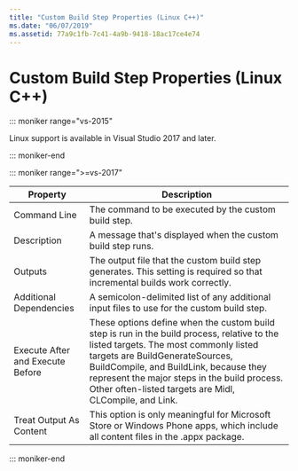 ```yaml
---
title: "Custom Build Step Properties (Linux C++)"
ms.date: "06/07/2019"
ms.assetid: 77a9c1fb-7c41-4a9b-9418-18ac17ce4e74
---
```

# Custom Build Step Properties (Linux C++)

::: moniker range="vs-2015"

Linux support is available in Visual Studio 2017 and later.

::: moniker-end

::: moniker range=">=vs-2017"

Property | Description
--- | ---
Command Line | The command to be executed by the custom build step.
Description | A message that's displayed when the custom build step runs.
Outputs | The output file that the custom build step generates. This setting is required so that incremental builds work correctly.
Additional Dependencies | A semicolon-delimited list of any additional input files to use for the custom build step.
Execute After and Execute Before | These options define when the custom build step is run in the build process, relative to the listed targets. The most commonly listed targets are BuildGenerateSources, BuildCompile, and BuildLink, because they represent the major steps in the build process. Other often-listed targets are Midl, CLCompile, and Link.
Treat Output As Content | This option is only meaningful for Microsoft Store or Windows Phone apps, which include all content files in the .appx package.

::: moniker-end